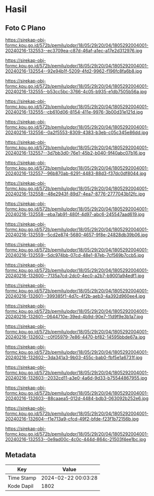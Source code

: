 # Hasil

## Foto C Plano

https://sirekap-obj-formc.kpu.go.id/572b/pemilu/pdpr/18/05/29/20/04/1805292004001-20240216-132553--ec3709ea-c87d-46af-a1ec-a17e2d312976.jpg

https://sirekap-obj-formc.kpu.go.id/572b/pemilu/pdpr/18/05/29/20/04/1805292004001-20240216-132554--92e94b1f-5209-4fd2-9962-f196fc8fa6b8.jpg

https://sirekap-obj-formc.kpu.go.id/572b/pemilu/pdpr/18/05/29/20/04/1805292004001-20240216-132555--b53cc5bc-3766-4c05-b935-e1db7505b56a.jpg

https://sirekap-obj-formc.kpu.go.id/572b/pemilu/pdpr/18/05/29/20/04/1805292004001-20240216-132555--cb610d06-8154-411e-9976-3b00d31e121d.jpg

https://sirekap-obj-formc.kpu.go.id/572b/pemilu/pdpr/18/05/29/20/04/1805292004001-20240216-132556--0a2f5553-8309-4383-b3eb-c05c345e86dd.jpg

https://sirekap-obj-formc.kpu.go.id/572b/pemilu/pdpr/18/05/29/20/04/1805292004001-20240216-132557--3d7bb3d0-76e1-45b2-b040-9f40abc07b16.jpg

https://sirekap-obj-formc.kpu.go.id/572b/pemilu/pdpr/18/05/29/20/04/1805292004001-20240216-132557--96b870ab-6291-4483-88d3-f37dc0df8044.jpg

https://sirekap-obj-formc.kpu.go.id/572b/pemilu/pdpr/18/05/29/20/04/1805292004001-20240216-132558--48e2943f-89d7-4ea7-8776-2777043b12fc.jpg

https://sirekap-obj-formc.kpu.go.id/572b/pemilu/pdpr/18/05/29/20/04/1805292004001-20240216-132558--eba7ab91-480f-4d97-abc6-245547aad619.jpg

https://sirekap-obj-formc.kpu.go.id/572b/pemilu/pdpr/18/05/29/20/04/1805292004001-20240216-132559--5cd2e874-5680-4657-9f8e-24828db39b06.jpg

https://sirekap-obj-formc.kpu.go.id/572b/pemilu/pdpr/18/05/29/20/04/1805292004001-20240216-132559--5dc974bb-07cd-48e1-87eb-7cf569b7ccb5.jpg

https://sirekap-obj-formc.kpu.go.id/572b/pemilu/pdpr/18/05/29/20/04/1805292004001-20240216-132600--7135a7cd-2dc0-4ec0-a2b7-b9001a94edf1.jpg

https://sirekap-obj-formc.kpu.go.id/572b/pemilu/pdpr/18/05/29/20/04/1805292004001-20240216-132601--399385f1-4d7c-4f2b-aeb3-4a392d960ee4.jpg

https://sirekap-obj-formc.kpu.go.id/572b/pemilu/pdpr/18/05/29/20/04/1805292004001-20240216-132601--0644710e-39ed-4b9d-90e7-11d9f9e3b1a7.jpg

https://sirekap-obj-formc.kpu.go.id/572b/pemilu/pdpr/18/05/29/20/04/1805292004001-20240216-132602--c0f05979-7e86-4470-bf82-14595bbde67a.jpg

https://sirekap-obj-formc.kpu.go.id/572b/pemilu/pdpr/18/05/29/20/04/1805292004001-20240216-132602--3da341a3-9b03-455c-bab0-fbf5e1a6731f.jpg

https://sirekap-obj-formc.kpu.go.id/572b/pemilu/pdpr/18/05/29/20/04/1805292004001-20240216-132603--2032cd11-a3e0-4a6d-9d33-b75544867955.jpg

https://sirekap-obj-formc.kpu.go.id/572b/pemilu/pdpr/18/05/29/20/04/1805292004001-20240216-132603--88caaea5-012d-4484-bdb3-063092b252e6.jpg

https://sirekap-obj-formc.kpu.go.id/572b/pemilu/pdpr/18/05/29/20/04/1805292004001-20240216-132604--f1e713a9-cfcd-49f2-bfde-f23f1b72156b.jpg

https://sirekap-obj-formc.kpu.go.id/572b/pemilu/pdpr/18/05/29/20/04/1805292004001-20240216-132553--0e9ad00c-4c0c-444d-864c-21503f4ee1bc.jpg


## Metadata

| Key        | Value               |
| ---------- | ------------------- |
| Time Stamp | 2024-02-22 00:03:28 |
| Kode Dapil | 1802                |



